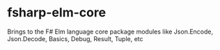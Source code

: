 # fsharp-elm-core
Brings to the F# Elm language core package modules like Json.Encode, Json.Decode, Basics, Debug, Result, Tuple, etc